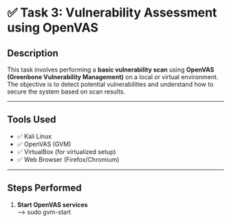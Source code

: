 # ✅ Task 3: Vulnerability Assessment using OpenVAS

## Description

This task involves performing a **basic vulnerability scan** using **OpenVAS (Greenbone Vulnerability Management)** on a local or virtual environment. The objective is to detect potential vulnerabilities and understand how to secure the system based on scan results.

---

##  Tools Used

- ✅ Kali Linux
- ✅ OpenVAS (GVM)
- ✅ VirtualBox (for virtualized setup)
- ✅ Web Browser (Firefox/Chromium)

---

##  Steps Performed

1. **Start OpenVAS services**  
  --> sudo gvm-start
